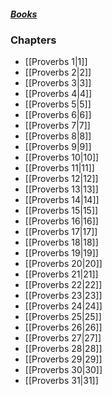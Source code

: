 ##### *[Books](--%20Bible%20--.md)*

### Chapters
- [[Proverbs 1|1]]
- [[Proverbs 2|2]]
- [[Proverbs 3|3]]
- [[Proverbs 4|4]]
- [[Proverbs 5|5]]
- [[Proverbs 6|6]]
- [[Proverbs 7|7]]
- [[Proverbs 8|8]]
- [[Proverbs 9|9]]
- [[Proverbs 10|10]]
- [[Proverbs 11|11]]
- [[Proverbs 12|12]]
- [[Proverbs 13|13]]
- [[Proverbs 14|14]]
- [[Proverbs 15|15]]
- [[Proverbs 16|16]]
- [[Proverbs 17|17]]
- [[Proverbs 18|18]]
- [[Proverbs 19|19]]
- [[Proverbs 20|20]]
- [[Proverbs 21|21]]
- [[Proverbs 22|22]]
- [[Proverbs 23|23]]
- [[Proverbs 24|24]]
- [[Proverbs 25|25]]
- [[Proverbs 26|26]]
- [[Proverbs 27|27]]
- [[Proverbs 28|28]]
- [[Proverbs 29|29]]
- [[Proverbs 30|30]]
- [[Proverbs 31|31]]
